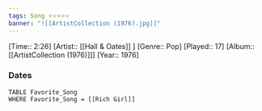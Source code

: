 ```yaml
---
tags: Song ⭐⭐⭐⭐⭐ 
banner: "![[ArtistCollection (1976).jpg]]"
---
```

[Time:: 2:26]
[Artist:: [[Hall & Oates]] ]
[Genre:: Pop]
[Played:: 17]
[Album:: [[ArtistCollection (1976)]]]
[Year:: 1976]
### Dates
````dataview
TABLE Favorite_Song
WHERE Favorite_Song = [[Rich Girl]]
````